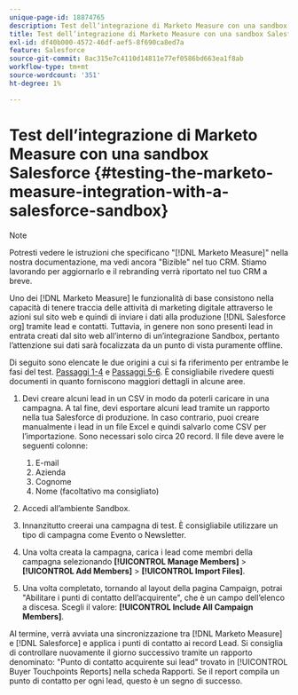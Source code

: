 ```yaml
---
unique-page-id: 18874765
description: Test dell’integrazione di Marketo Measure con una sandbox Salesforce - [!DNL Marketo Measure] - Documentazione del prodotto
title: Test dell’integrazione di Marketo Measure con una sandbox Salesforce
exl-id: df40b000-4572-46df-aef5-8f690ca8ed7a
feature: Salesforce
source-git-commit: 8ac315e7c4110d14811e77ef0586bd663ea1f8ab
workflow-type: tm+mt
source-wordcount: '351'
ht-degree: 1%

---
```


# Test dell’integrazione di Marketo Measure con una sandbox Salesforce {#testing-the-marketo-measure-integration-with-a-salesforce-sandbox}

>[!NOTE]
>
>Potresti vedere le istruzioni che specificano &quot;[!DNL Marketo Measure]&quot; nella nostra documentazione, ma vedi ancora &quot;Bizible&quot; nel tuo CRM. Stiamo lavorando per aggiornarlo e il rebranding verrà riportato nel tuo CRM a breve.

Uno dei [!DNL Marketo Measure] le funzionalità di base consistono nella capacità di tenere traccia delle attività di marketing digitale attraverso le azioni sul sito web e quindi di inviare i dati alla produzione [!DNL Salesforce org] tramite lead e contatti. Tuttavia, in genere non sono presenti lead in entrata creati dal sito web all’interno di un’integrazione Sandbox, pertanto l’attenzione sui dati sarà focalizzata da un punto di vista puramente offline.

Di seguito sono elencate le due origini a cui si fa riferimento per entrambe le fasi del test. [Passaggi 1-4](https://help.salesforce.com/apex/HTViewHelpDoc?id=lead_import_wizard.htm&amp;language=en_US) e [Passaggi 5-6](/help/channel-tracking-and-setup/offline-channels/syncing-offline-campaigns.md). È consigliabile rivedere questi documenti in quanto forniscono maggiori dettagli in alcune aree.

1. Devi creare alcuni lead in un CSV in modo da poterli caricare in una campagna. A tal fine, devi esportare alcuni lead tramite un rapporto nella tua Salesforce di produzione. In caso contrario, puoi creare manualmente i lead in un file Excel e quindi salvarlo come CSV per l’importazione. Sono necessari solo circa 20 record. Il file deve avere le seguenti colonne:

   1. E-mail
   1. Azienda
   1. Cognome
   1. Nome (facoltativo ma consigliato)

1. Accedi all’ambiente Sandbox.
1. Innanzitutto creerai una campagna di test. È consigliabile utilizzare un tipo di campagna come Evento o Newsletter.
1. Una volta creata la campagna, carica i lead come membri della campagna selezionando **[!UICONTROL Manage Members]** > **[!UICONTROL Add Members]** > **[!UICONTROL Import Files]**.
1. Una volta completato, tornando al layout della pagina Campaign, potrai &quot;Abilitare i punti di contatto dell’acquirente&quot;, che è un campo dell’elenco a discesa. Scegli il valore: **[!UICONTROL Include All Campaign Members]**.

Al termine, verrà avviata una sincronizzazione tra [!DNL Marketo Measure] e [!DNL Salesforce] e applica i punti di contatto ai record Lead. Si consiglia di controllare nuovamente il giorno successivo tramite un rapporto denominato: &quot;Punto di contatto acquirente sui lead&quot; trovato in [!UICONTROL Buyer Touchpoints Reports] nella scheda Rapporti. Se il report compila un punto di contatto per ogni lead, questo è un segno di successo.
